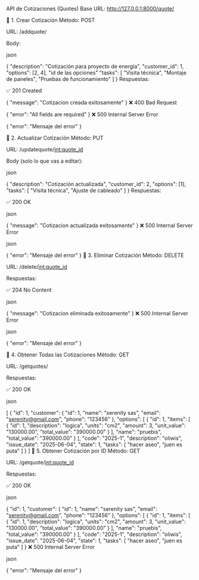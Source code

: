 API de Cotizaciones (Quotes)
Base URL: http://127.0.0.1:8000/quote/


🔹 1. Crear Cotización
Método: POST

URL: /addquote/


Body:

json

{
  "description": "Cotización para proyecto de energía",
  "customer_id": 1,
  "options": [2, 4], "id de las opciones"
  "tasks": [
    "Visita técnica",
    "Montaje de paneles",
    "Pruebas de funcionamiento"
  ]
}
Respuestas:

✅ 201 Created


{ "message": "Cotizacion creada exitosamente" }
❌ 400 Bad Request


{ "error": "All fields are required" }
❌ 500 Internal Server Error


{ "error": "Mensaje del error" }


🔹 2. Actualizar Cotización
Método: PUT

URL: /updatequote/<int:quote_id>



Body (solo lo que vas a editar):

json

{
  "description": "Cotización actualizada",
  "customer_id": 2,
  "options": [1],
  "tasks": [
    "Visita técnica",
    "Ajuste de cableado"
  ]
}
Respuestas:

✅ 200 OK

json

{ "message": "Cotizacion actualizada exitosamente" }
❌ 500 Internal Server Error

json

{ "error": "Mensaje del error" }
🔹 3. Eliminar Cotización
Método: DELETE

URL: /delete/<int:quote_id>

Respuestas:

✅ 204 No Content

json


{ "message": "Cotizacion eliminada exitosamente" }
❌ 500 Internal Server Error

json

{ "error": "Mensaje del error" }


🔹 4. Obtener Todas las Cotizaciones
Método: GET

URL: /getquotes/

Respuestas:

✅ 200 OK

json

[
    {
        "id": 1,
        "customer": {
            "id": 1,
            "name": "serenity sas",
            "email": "serenity@gmail.com",
            "phone": "123456"
        },
        "options": [
            {
                "id": 1,
                "items": [
                    {
                        "id": 1,
                        "description": "logica",
                        "units": "cm2",
                        "amount": 3,
                        "unit_value": "130000.00",
                        "total_value": "390000.00"
                    }
                ],
                "name": "pruebis",
                "total_value": "390000.00"
            }
        ],
        "code": "2025-1",
        "description": "oliwis",
        "issue_date": "2025-06-04",
        "state": 1,
        "tasks": [
            "hacer aseo",
            "juen es puta"
        ]
    }
]
🔹 5. Obtener Cotización por ID
Método: GET

URL: /getquote/<int:quote_id>

Respuestas:

✅ 200 OK

json

{
    "id": 1,
    "customer": {
        "id": 1,
        "name": "serenity sas",
        "email": "serenity@gmail.com",
        "phone": "123456"
    },
    "options": [
        {
            "id": 1,
            "items": [
                {
                    "id": 1,
                    "description": "logica",
                    "units": "cm2",
                    "amount": 3,
                    "unit_value": "130000.00",
                    "total_value": "390000.00"
                }
            ],
            "name": "pruebis",
            "total_value": "390000.00"
        }
    ],
    "code": "2025-1",
    "description": "oliwis",
    "issue_date": "2025-06-04",
    "state": 1,
    "tasks": [
        "hacer aseo",
        "juen es puta"
    ]
}
❌ 500 Internal Server Error

json

{ "error": "Mensaje del error" }